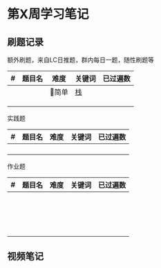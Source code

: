 # 第X周学习笔记





## 刷题记录

额外刷题，来自LC日推题，群内每日一题，随性刷题等

| #    | 题目名 | 难度  | 关键词                                   | 已过遍数 |
| ---- | ------ | ----- | ---------------------------------------- | -------- |
|      |        | 💚简单 | [栈](https://leetcode-cn.com/tag/stack/) |          |
|      |        |       |                                          |          |
|      |        |       |                                          |          |
|      |        |       |                                          |          |

实践题

| #    | 题目名 | 难度 | 关键词 | 已过遍数 |
| ---- | ------ | ---- | ------ | -------- |
|      |        |      |        |          |
|      |        |      |        |          |
|      |        |      |        |          |
|      |        |      |        |          |

作业题

| #    | 题目名 | 难度 | 关键词 | 已过遍数 |
| ---- | ------ | ---- | ------ | -------- |
|      |        |      |        |          |
|      |        |      |        |          |
|      |        |      |        |          |
|      |        |      |        |          |
|      |        |      |        |          |
|      |        |      |        |          |
|      |        |      |        |          |
|      |        |      |        |          |
|      |        |      |        |          |
|      |        |      |        |          |
|      |        |      |        |          |
|      |        |      |        |          |
|      |        |      |        |          |
|      |        |      |        |          |
|      |        |      |        |          |
|      |        |      |        |          |
|      |        |      |        |          |



## 视频笔记

